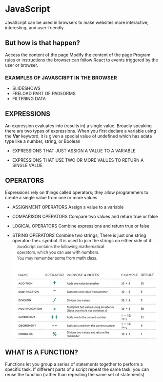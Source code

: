 # JavaScript
 JavaScript can be used in browsers to make websites more interactive, interesting, and user-friendly.
## But how is that happen?
Access the content of the page Modify the content of the page Program rules or instructions the browser can follow React to events triggered by the user or browser.

### EXAMPLES OF JAVASCRIPT IN THE BROWSER
* SLIDESHOWS
* FRELOAD PART OF PAGEORMS
* FILTERING DATA

## EXPRESSIONS

An expression evaluates into (results in) a single value. Broadly speaking there are two types of expressions.
When you first declare a variable using the **Var** keyword, it is given a special value of undefined which has adata type like a number, string, or Boolean
<br>

* EXPRESSIONS THAT JUST ASSIGN A VALUE TO A VARIABLE

* 	EXPRESSIONS THAT USE TWO OR MORE VALUES TO RETURN A SINGLE VALUE

## OPERATORS
Expressions rely on things called operators; they allow programmers to create a single value from one or more values.
<br>

* 	ASSIGNMENT OPERATORS Assign a value to a variable


* 	COMPARISON OPERATORS Compare two values and return true or false

* 	LOGICAL OPERATORS Combine expressions and return true or false


*	STRING OPERATORS Combine two strings, There is just one string operator: the+ symbol. It is used to join the strings on either side of it.
![image](33.png)

## WHAT IS A FUNCTION?

Functions let you group a series of statements together to perform a specific task. If different parts of a script repeat the same task, you can reuse the function (rather than repeating the same set of statements)

